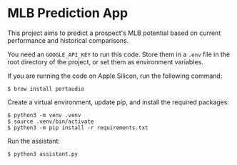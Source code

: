 # MLB Prediction App

This project aims to predict a prospect's MLB potential based on current performance and historical comparisons.

You need an `GOOGLE_API_KEY` to run this code. Store them in a `.env` file in the root directory of the project, or set them as environment variables.


If you are running the code on Apple Silicon, run the following command:

```
$ brew install portaudio
```

Create a virtual environment, update pip, and install the required packages:

```
$ python3 -m venv .venv
$ source .venv/bin/activate
$ python3 -m pip install -r requirements.txt

```

Run the assistant:

```
$ python3 assistant.py
```

